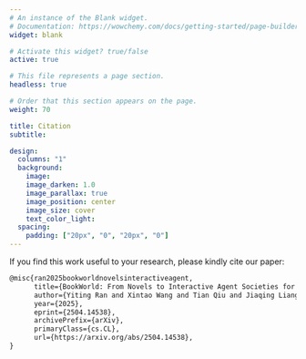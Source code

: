 ```yaml
---
# An instance of the Blank widget.
# Documentation: https://wowchemy.com/docs/getting-started/page-builder/
widget: blank

# Activate this widget? true/false
active: true

# This file represents a page section.
headless: true

# Order that this section appears on the page.
weight: 70

title: Citation
subtitle:

design:
  columns: "1"
  background:
    image: 
    image_darken: 1.0
    image_parallax: true
    image_position: center
    image_size: cover
    text_color_light: 
  spacing:
    padding: ["20px", "0", "20px", "0"]
---
```



If you find this work useful to your research, please kindly cite our paper: 

```latex
@misc{ran2025bookworldnovelsinteractiveagent,
      title={BookWorld: From Novels to Interactive Agent Societies for Creative Story Generation}, 
      author={Yiting Ran and Xintao Wang and Tian Qiu and Jiaqing Liang and Yanghua Xiao and Deqing Yang},
      year={2025},
      eprint={2504.14538},
      archivePrefix={arXiv},
      primaryClass={cs.CL},
      url={https://arxiv.org/abs/2504.14538}, 
}
```
